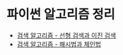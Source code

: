 # 파이썬 알고리즘 정리

- [검색 알고리즘 - 선형 검색과 이진 검색](https://choewy.tistory.com/98)
- [검색 알고리즘 - 해시법과 체인법](https://choewy.tistory.com/99)
